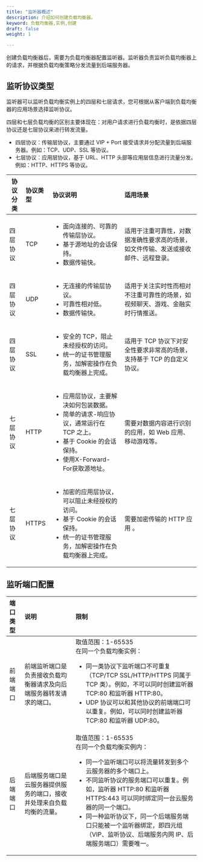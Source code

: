 ```yaml
---
title: "监听器概述"
description: 介绍如何创建负载均衡器。
keyword: 负载均衡器,实例,创建
draft: false
weight: 1

---
```


创建负载均衡器后，需要为负载均衡器配置监听器。监听器负责监听负载均衡器上的请求，并根据负载均衡策略分发流量到后端服务器。

## 监听协议类型

监听器可以监听负载均衡实例上的四层和七层请求，您可根据从客户端到负载均衡器的应用场景选择监听协议。

四层和七层负载均衡的区别主要体现在：对用户请求进行负载均衡时，是依据四层协议还是七层协议来进行转发流量。

- 四层协议：传输层协议，主要通过 VIP + Port 接受请求并分配流量到后端服务器。例如：TCP、UDP、SSL 等协议。
- 七层协议：应用层协议，基于 URL、HTTP 头部等应用层信息进行流量分发。例如：HTTP、HTTPS 等协议。


| 协议分类 | 协议类型 | 协议说明                                                     | 适用场景                                                     |
| -------- | :------- | :----------------------------------------------------------- | :----------------------------------------------------------- |
| 四层协议 | TCP      | <ul><li>面向连接的、可靠的传输层协议。</li><li>基于源地址的会话保持。</li><li>数据传输快。</li></ul> | 适用于注重可靠性，对数据准确性要求高的场景，如文件传输、发送或接收邮件、远程登录。 |
| 四层协议 | UDP      | <ul><li>无连接的传输层协议。</li><li>可靠性相对低。</li><li>数据传输快。</li></ul> | 适用于关注实时性而相对不注重可靠性的场景，如视频聊天、游戏、金融实时行情推送。 |
| 四层协议 | SSL      | <ul><li>安全的 TCP，阻止未经授权的访问。</li><li>统一的证书管理服务，加解密操作在负载均衡器上完成。</li></ul> | 适用于 TCP 协议下对安全性要求非常高的场景，支持基于 TCP 的自定义协议。 |
| 七层协议 | HTTP     | <ul><li>应用层协议，主要解决如何包装数据。</li><li>简单的请求-响应协议，通常运行在 TCP 之上。</li><li>基于 Cookie 的会话保持。</li><li>使用X-Forward-For获取源地址。</li></ul> | 需要对数据内容进行识别的应用，如 Web 应用、移动游戏等。      |
| 七层协议 | HTTPS    | <ul><li>加密的应用层协议，可以阻止未经授权的访问。</li><li>基于 Cookie 的会话保持。</li><li>统一的证书管理服务，加解密操作在负载均衡器上完成。</li></ul> | 需要加密传输的 HTTP 应用 。                                  |

## 监听端口配置

| 端口类型 | 说明                                                         | 限制                                                         |
| :------- | :----------------------------------------------------------- | :----------------------------------------------------------- |
| 前端端口 | 前端监听端口是负责接收负载均衡器请求及向后端服务器转发请求的端口。 | 取值范围：1-65535<br/>在同一个负载均衡实例：<ul><li>同一类协议下监听端口不可重复（TCP/TCP SSL/HTTP/HTTPS 同属于 TCP 类）。例如，不可以同时创建监听器 TCP:80 和监听器 HTTP:80。</li><li>UDP 协议可以和其他协议的前端端口可以重复。例如，可以同时创建监听器 TCP:80 和监听器 UDP:80。</li></ul> |
| 后端端口 | 后端服务端口是云服务器提供服务的端口，接收并处理来自负载均衡的流量。 | 取值范围：1-65535<br/>在同一个负载均衡实例内：<ul><li>同一个监听端口可以将流量转发到多个云服务器的多个端口上。</li><li>不同监听协议的服务端口可以重复。例如，监听器 HTTP:80 和监听器 HTTPS:443 可以同时绑定同一台云服务器的同一个端口。</li><li>同一种监听协议下，同一个后端服务端口只能被一个监听器绑定，即四元组（VIP、监听协议、后端服务内网 IP、后端服务端口）需要唯一。</li></ul> |
